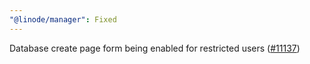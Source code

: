 ```yaml
---
"@linode/manager": Fixed
---
```


Database create page form being enabled for restricted users ([#11137](https://github.com/linode/manager/pull/11137))

